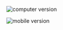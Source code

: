
![computer version](https://user-images.githubusercontent.com/114589774/232483646-a04f38db-b1fe-4334-8352-22debdc545f1.png)


![mobile version](https://user-images.githubusercontent.com/114589774/232483694-58ca6f23-69d2-4a24-98f3-336a7801aa56.png)
